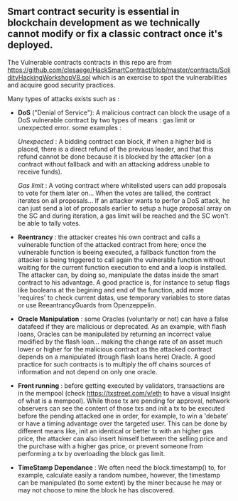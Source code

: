 ## Smart contract security is essential in blockchain development as we technically cannot modify or fix a classic contract once it's deployed.

The Vulnerable contracts contracts in this repo are from https://github.com/clesaege/HackSmartContract/blob/master/contracts/SolidityHackingWorkshopV8.sol which is an exercise to spot the vulnerabilities and acquire good security practices.

Many types of attacks exists such as :

- **DoS** ("Denial of Service"): A malicious contract can block the usage of a DoS vulnerable contract by two types of means : gas limit or unexpected error. 
some examples :

    *Unexpected* : 
      A bidding contract can block, if when a higher bid is placed, there is a direct refund of the previous leader, and that this refund cannot be done       because it is blocked by the attacker (on a contract without fallback and with an attacking address unable to receive funds).

    *Gas limit* : 
      A voting contract where whitelisted users can add proposals to vote for them later on... When the votes are tallied, the contract iterates on all         proposals... If an attacker wants to perfor a DoS attack, he can just send a lot of proposals earlier to setup a huge proposal array on the SC and       during iteration, a gas limit will be reached and the SC won't be able to tally votes.

- **Reentrancy** : the attacker creates his own contract and calls a vulnerable function of the attacked contract from here; once the vulnerable function is beeing executed, a fallback function from the attacker is being triggered to call again the vulnerable function without waiting for the current function execution to end and a loop is installed. The attacker can, by doing so, manipulate the datas inside the smart contract to his advantage.
A good practice is, for instance to setup flags like booleans at the begining and end of the function, add more 'requires' to check current datas, use temporary variables to store datas or use ReeantrancyGuards from Openzeppelin.

- **Oracle Manipulation** : some Oracles (voluntarly or not) can have a false datafeed if they are malicious or deprecated. As an example, with flash loans, Oracles can be manipulated by returning an incorrect value modified by the flash loan... making the change rate of an asset much lower or higher for the malicious contract as the attacked contract depends on a manipulated (trough flash loans here) Oracle.
A good practice for such contracts is to multiply the off chains sources of information and not depend on only one oracle.

- **Front running** : before getting executed by validators, transactions are in the mempool (check https://txstreet.com/v/eth to have a visual insight of what is a mempool). While those tx are pending for approval, network observers can see the content of those txs and init a tx to be executed before the pending attacked one in order, for example, to win a 'debate' or have a timing advantage over the targeted user. This can be done by different means like, init an identical or better tx with an higher gas price, the attacker can also insert himself between the selling price and the purchase with a higher gas price, or prevent someone from performing a tx by overloading the block gas limit.

- **TimeStamp Dependance** : We often need the block.timestamp() to, for example, calculate easily a random numbee, however, the timestamp can be manipulated (to some extent) by the miner because he may or may not choose to mine the block he has discovered. 
